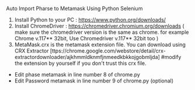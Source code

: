 Auto Import Pharse to Metamask Using Python Selenium

1. Install Python to your PC : https://www.python.org/downloads/
2. Install ChromeDriver : https://chromedriver.chromium.org/downloads ( make sure the chromedriver version is the same as chrome. for example Chrome v.117** 32bit, Use Chromedriver v.117** 32bit too )
3. MetaMask.crx is the metamask extension file. You can download using CRX Extractor [ttps://chrome.google.com/webstore/detail/crx-extractordownloader/ajkhmmldknmfjnmeedkbkkojgobmljda] #modify the extension by yourself if you don't trust this crx file.
 

- Edit phase metamask in line number 8 of chrome.py
- Edit Password metamask in line number 9 of chrome.py (optional)
 
